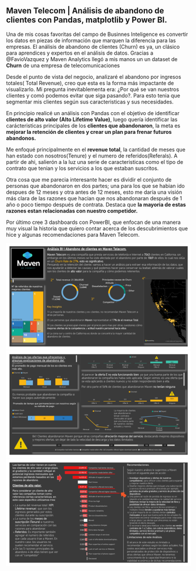 ## Maven Telecom | Análisis de abandono de clientes con Pandas, matplotlib y Power BI.

Una de mis cosas favoritas del campo de Businnes Inteligence es convertir los datos en piezas de información que marquen la diferencia para las empresas. El análisis de abandono de clientes (Churn) es ya, un  clásico para aprendices y expertos en el análisis de datos. Gracias a @FavioVazquez y Maven Analytics llegó a mis manos un un dataset de **Churn** de una empresa de telecomunicaciones

Desde el punto de vista del negocio, analizaré el abandono por ingresos totales( Total Revenue), creo que esta es la forma más impactante de visualizarlo. Mi pregunta inevitablementa era: ¿Por qué se van nuestros clientes y comó podemos evitar que siga pasando?. Para esto tenia que segmentar mis clientes según sus caracteristicas y sus necesidades.

En principio realicé un análisis con Pandas con el objetivo de identificar **clientes de alto valor (Alto Lifetime Value)**, luego quería identificar las carácteristicas principales de los **clientes que abandonaron**, la meta es **mejorar la retención de clientes y crear un plan para frenar futuros abandonos.**

Me enfoqué principalmente en el **revenue total**, la cantidad de meses que han estado con nosotros(Tenure) y el numero de referidos(Referals). A partir de ahi, salierón a la luz una serie de caracteristicas como el tipo de contrato que tenian y los servicios a los que estaban suscritos.

Otra cosa que me parecia interesante hacer es dividir el conjunto de personas que abandonaron en dos partes; una para los que se habian ido despues de 12 meses y otra antes de 12 meses, esto me daría una visión más clara de las razones que hacian que nos abandonaran después de 1 año o poco tiempo después de contrata. Destaca que **la mayoria de estas razones estan relacionadas con nuestro competidor.**

Por último cree 3 dashboards con PowerBI, que enfocan de una manera muy visual la historia que quiero contar acerca de los descubrimientos que hice y algunas recomendaciones para Maven Telecom.


![Descripción de la imagen](media/img1.jpg)
![Descripción de la imagen](media/img2.jpg)
![Descripción de la imagen](media/img3.jpg)


```python

```
